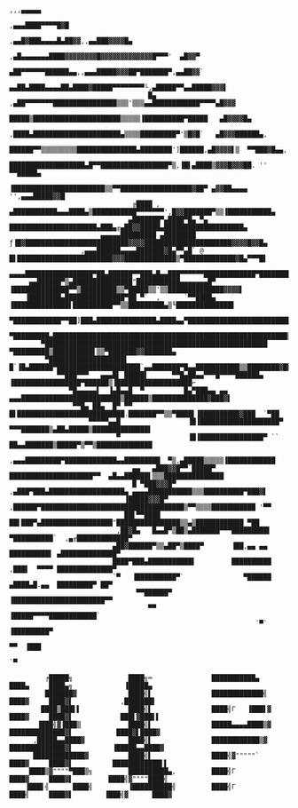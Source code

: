 
     
                                                                                  ,,,▄▄▄▄▄
                                                                           ,▄▄▄████▀▀▀▀█▓█
                                                                       ,▄▄█▓███▄▄▄▄█▄██▓▓,,▄▄███▓▓▓▓█▄
                                                      ,▄█▄▄▄▄▄▄▄████▓▓▓▓▓▓▓▓█▓▓▓▓▓▓▓▓▓▓▓▓▓█▀▀▀'  ▄█▓▓▀
                                                    ▄██▀▀▀▀▀▀██████▄▄,,▄▄▄█████▓▓▓██▀███████▀,▄▄██▓▓`
                                             ▄▄██▄████▄▄▄▄██▄████▓█████▀▀▀▀▀▀▀▀└,▄█████▀▀▄▄█████▓▓▓▌
                                       █▄ ,▄██▀▀▀▀▀▀▀████████████████▒▒▒'▒▒▒▄▄████████████▀▀▀▀▄█▓▓▓
                                       █████▒██████████████████████▒▒▒▒▒▐██████████▀█████   ▄█▓▓▓▓█▄
                                      ,████▄██████████████████████▄▒▒▒▒█████████▀'▒█▓█`   ▄█▓▓▓██████▄,
                                      ██████▀▀▒▒▒▒▒▒▒▒▒███████████████▄████████']██████,▄█▓▓▓▓▌▒  ▀▀███▓█▄▄,
                                     ███████████████████▄█▀▀█████████████████▀▒,▐█▌▄████▒▓▓▓█▓▓▓██. '' ▀▀█████▄
                                    ▐███████████████████████▒▒▀▀██████████████████▓██▀ ▄▓▓██▄▄▄▄  '',▄▄▄█████▓▓█
                                   ╔████ ,   ▄███████████▄▄▄████▄▒███████████▀▀▀▀▀▀▀',█▓▓███████▀▒▒▐███████████▄
                                  ▄███████▀▄████▀█▄ ▀▄ ██████████████████████▄███▄╓▄██▓▓█████▄████████████████████▄
                           ▄▄▄▄▄█████████ ▄████████  ƒ▐█▓██████████████████████████▓▓▓▓██████████████████████▓▓▓▓█▓▓█▄
                      ,▄▄▄██████▄▄▄▄███████▓█▄▀▀▄█` @ █▌████████████████████████▓▓▓█████████████▒▀█████████████▓█▄▀▀▀█▌
             ▄▄▄▄█████████████████▀██▄██████▀▀███▄█▄▄███▀▀▀▀▀▀█████████████▀█████████▀█████████▌'▒▀████████████████
         ▄▄██████▀▒▄███████████████"███████████▄▄▄▄▄▄▄█▀  ▐██████████████▀▀▒█████████▒▒▀█████▒▒'▒▒██████████████▓▓▓▓▌
        ▐████████▄███████████████▀██ ▀`  ,      `▀▀████▄ ▐██████████████▌██████████▀▀▒▒█████████▄▒╙██████████████▌
         ▀████████████▀▀██]███▄███████████████▄████▄▄▀████████████████████████████▌▐█▒▒██████████████████████▓██▀`
           ▀█████████▄███████████████████████████████████████████████████████████▒▄▄███▒███████████████▓███████▌
            ▀████████████████████████████████████████████████████████  ▀█████████▒██████████▌▒▒▀███████▓▓███████▄
             ▀███████████████████▌ █`▐█▄██████▀█████████████████████`▄▄███████▀█▄▄███████████▒▒████████▓█▓▓██████▄
                ▀▀███▀▀▀   ▄▄▄█▌ █████▌      ▀▀█▄██▄▄▀▀▀█▀▀▀▀██████▄ ▐█████████████████▀██████▒▐███████████████████⌐
                   ▀█▄▄▄▄▄▌  ▐▄█▄▄█  ▀          █▄▀███▄▄ ▄▄ ▄▄▄█████████████████████████▒██████▒██████████████▓███▓▌
                    ▀▀█▄ ██▄  █▀ ▀▀              █▌███████████████████████████.███████▀▀▒▒▀████▌▐██████████▓███  `▀██
                        ▀▀▀▀▀▄▄█                 ▐█▐████████████████████▀   ▀▀▀███████▒▄██▄█████▒██████████████▌
                               ▀                 ▐█▐████████████████▀ ``   ██▄▄███████▒█████▀▒▀▀▒██████████████
                                           ,▄▄▄█████████▀█████████████▄▄█████████  ▀▒,▄█████▒▒▒▒▒▐████████████
                                   ▄▄   ▄███▓▓█▀▀`█████▀ █████████████████████▀▀  ▄█▄▄██████▌▒▒▒███████████████
                                   █ ▀███▓▓▓█▀ ,▄███▀███▄███████████████████▄ ▄▄▄▄███████████▒▒▒██████████▀███▓▌
                                 ▐█████▓▓▓█▀ ,██████▀████████████████████████████████████▒▀▀▒▒▒▒███████████ '▀▀
                                 ██▌▀▀████  ██▌███▀▄██████████████████"████████████████▒▒▄▒████████████ ▀██
                               ,██▓█▄   █▄▄█▀▒██▒▄███████▀▀▀█████████▌  ▀██████████`  ,▄╓█████████████▀
                              ▄██▓██████▀▒▒▄██▀▒████▀       ▐██,▄▄ ▄▄    ██████████▌ ▄██████████████▀
                              ████▀███▄███████████▌         ██████████  ,███▌  ▀▀▀▀ ██████████████▀
                              `▀   ▐██████████▀`               ▀██████ ▄████▄█.▄▄  █████████▀ ██▀
                                    ▀▀██████▀                     ▐███████████████████████▀▀
                                       ▀▀                        ▐█████▀▀▀▀████████████`
                                                                  `▀`     ▐█████████▀
                                                                           ▀▀  ▐███
                                                                               `▀
     
             ╒█████╗              ████╗═               ███████████▄            ████▄     ████▄╗             ▐█████▄
             ███████▓             ████╣▌               █████████████╣          ████▓     ████▓▌            ,███████▌
            ████▒███▌▌            ████╣▌               ████╣Γ   ▐███▌▓         ████▓     ████▓▌            ███▌▓███▌▌
           ▐███╣▓▐███▒            ████╣▌               █████▄▄▄▄████▒▓         ██████████████▓▌           ████▓▌████▓
          ,█████▄▄████▓           ████╣▌               ████████████▒▓          ██████████████▓▌          ▐█████▄▄████▓
          █████████████▓          ████╣▌               ████╣▓"""""`            ████▓     ████▓▌          ████████████▌▌
         ████▒▓""""▀███▒╗         ██████████▄,         ████╣Γ                  ████▓     ████▓▌         ████╣▓""""████╣
        ▐███▌╣      ████╣         ▐██████████╣         ████╣Γ                  ████╣     ████▓▌        ▐███╣▓      ████▓
     
